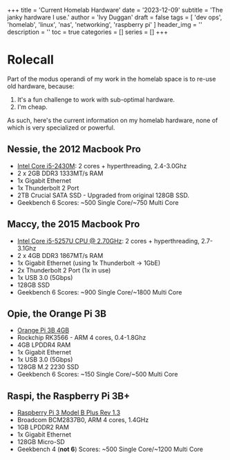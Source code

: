 +++
title = 'Current Homelab Hardware'
date = '2023-12-09'
subtitle = 'The janky hardware I use.'
author = 'Ivy Duggan'
draft = false
tags = [
    'dev ops',
    'homelab',
    'linux',
    'nas',
    'networking',
    'raspberry pi'
]
header_img = ''
description = ''
toc = true
categories = []
series = []
+++

# Rolecall

Part of the modus operandi of my work in the homelab space is to re-use old hardware, because:

1. It's a fun challenge to work with sub-optimal hardware.
1. I'm cheap.

As such, here's the current information on my homelab hardware, none of which is very specialized or powerful.

## Nessie, the 2012 Macbook Pro

- [Intel Core i5-2430M](https://www.intel.com/content/www/us/en/products/sku/53450/intel-core-i52430m-processor-3m-cache-up-to-3-00-ghz/specifications.html): 2 cores + hyperthreading, 2.4-3.0Ghz
- 2 x 2GB DDR3 1333MT/s RAM
- 1x Gigabit Ethernet
- 1x Thunderbolt 2 Port
- 2TB Crucial SATA SSD - Upgraded from original 128GB SSD.
- Geekbench 6 Scores: ~500 Single Core/~750 Multi Core

## Maccy, the 2015 Macbook Pro

- [Intel Core i5-5257U CPU @ 2.70GHz](https://www.intel.com/content/www/us/en/products/sku/53450/intel-core-i52430m-processor-3m-cache-up-to-3-00-ghz/specifications.html): 2 cores + hyperthreading, 2.7-3.1Ghz
- 2 x 4GB DDR3 1867MT/s RAM
- 1x Gigabit Ethernet (using 1x Thunderbolt -> 1GbE)
- 2x Thunderbolt 2 Port (1x in use)
- 1x USB 3.0 (5Gbps)
- 128GB SSD
- Geekbench 6 Scores: ~900 Single Core/~1800 Multi Core

## Opie, the Orange Pi 3B

- [Orange Pi 3B 4GB](http://www.orangepi.org/html/hardWare/computerAndMicrocontrollers/details/Orange-Pi-3B.html)
- Rockchip RK3566 - ARM 4 cores, 0.4-1.8Ghz
- 4GB LPDDR4 RAM
- 1x Gigabit Ethernet
- 1x USB 3.0 (5Gbps)
- 128GB M.2 2230 SSD
- Geekbench 6 Scores: ~150 Single Core/~500 Multi Core

## Raspi, the Raspberry Pi 3B+

- [Raspberry Pi 3 Model B Plus Rev 1.3](https://www.raspberrypi.com/products/raspberry-pi-3-model-b-plus/)
- Broadcom BCM2837B0, ARM 4 cores, 1.4GHz
- 1GB LPDDR2 RAM
- 1x Gigabit Ethernet
- 128GB Micro-SD
- Geekbench 4 (**not 6**) Scores: ~500 Single Core/~1200 Multi Core
